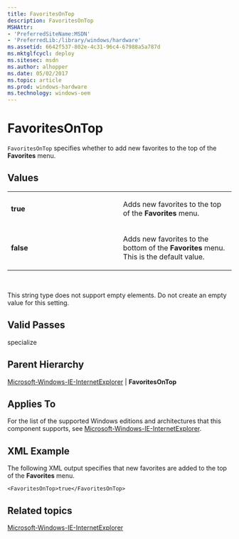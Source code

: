 ```yaml
---
title: FavoritesOnTop
description: FavoritesOnTop
MSHAttr:
- 'PreferredSiteName:MSDN'
- 'PreferredLib:/library/windows/hardware'
ms.assetid: 6642f537-802e-4c31-96c4-67988a5a787d
ms.mktglfcycl: deploy
ms.sitesec: msdn
ms.author: alhopper
ms.date: 05/02/2017
ms.topic: article
ms.prod: windows-hardware
ms.technology: windows-oem
---
```


# FavoritesOnTop


`FavoritesOnTop` specifies whether to add new favorites to the top of the **Favorites** menu.

## Values


<table>
<colgroup>
<col width="50%" />
<col width="50%" />
</colgroup>
<tbody>
<tr class="odd">
<td><p><strong>true</strong></p></td>
<td><p>Adds new favorites to the top of the <strong>Favorites</strong> menu.</p></td>
</tr>
<tr class="even">
<td><p><strong>false</strong></p></td>
<td><p>Adds new favorites to the bottom of the <strong>Favorites</strong> menu. This is the default value.</p></td>
</tr>
</tbody>
</table>

 

This string type does not support empty elements. Do not create an empty value for this setting.

## Valid Passes


specialize

## Parent Hierarchy


[Microsoft-Windows-IE-InternetExplorer](microsoft-windows-ie-internetexplorer.md) | **FavoritesOnTop**

## Applies To


For the list of the supported Windows editions and architectures that this component supports, see [Microsoft-Windows-IE-InternetExplorer](microsoft-windows-ie-internetexplorer.md).

## XML Example


The following XML output specifies that new favorites are added to the top of the **Favorites** menu.

``` syntax
<FavoritesOnTop>true</FavoritesOnTop>
```

## Related topics


[Microsoft-Windows-IE-InternetExplorer](microsoft-windows-ie-internetexplorer.md)

 

 







